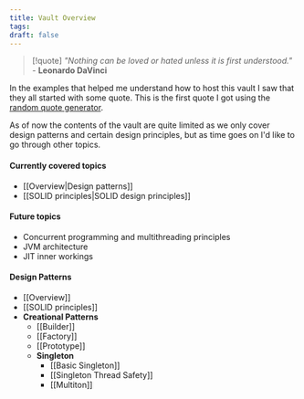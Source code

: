 ```yaml
---
title: Vault Overview
tags: 
draft: false
---
```

> [!quote]
> *"Nothing can be loved or hated unless it is first understood."* - **Leonardo DaVinci**

In the examples that helped me understand how to host this vault I saw that they all started with some quote. This is the first quote I got using the [random quote generator](https://coda.io/@mark-davis/random-quote).

As of now the contents of the vault are quite limited as we only cover design patterns and certain design principles, but as time goes on I'd like to go through other topics.

#### Currently covered topics
- [[Overview|Design patterns]]
- [[SOLID principles|SOLID design principles]]

#### Future topics
- Concurrent programming and multithreading principles
- JVM architecture
- JIT inner workings

#### Design Patterns
- [[Overview]]
- [[SOLID principles]]
- **Creational Patterns**
	- [[Builder]]
	- [[Factory]]
	- [[Prototype]]
	- **Singleton**
		- [[Basic Singleton]]
		- [[Singleton Thread Safety]]
		- [[Multiton]]


